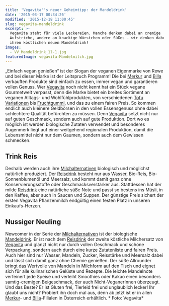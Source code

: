 ```yaml
---
title: 'Vegavita''s neuer Geheimtipp: der Mandeldrink'
date: '2015-03-17 00:34:26'
modified: '2015-12-18 11:00:45'
slug: vegavita-mandeldrink
excerpt: >-
  Vegavita steht für viele Leckereien. Manche denken dabei an cremige
  Aufstriche, andere an knackige Würstchen oder Süßes - wir denken dabei an
  ihren köstlichen neuen Mandeldrink!
images:
  - VV_Mandeldrink_1l-1.jpg
featuredImage: vegavita-Mandelmilch.jpg
---
```


„Einfach vegan genießen“ ist der Slogan der veganen Eigenmarke von Rewe und bei dieser Marke ist der Leitspruch Programm! Die bei [Merkur](https://www.merkurmarkt.at/Startseite/Startseite______/mm_HomepageNew.aspx) und [Billa](https://www.billa.at/Startseite/Startseite/dd_bi_mainpage.aspx) verkauften Produkte sind einfach zu essen, immer vegan und garantieren vollen Genuss. Wer [Vegavita](http://vegavita.at/) noch nicht kennt hat ein Stück vegane Gourmetwelt verpasst, denn die Marke bietet ein breites Sortiment an veganen Alltags- und Wohlfühlprodukten, von verschiedenen [Tofu Variationen](http://vegavita.at/unsere-produkte/tofu/) bis [Fruchtgummi](http://vegavita.at/unsere-produkte/suesses/), und das zu einem fairen Preis. So kommen endlich auch kleinere Geldbörsen in den vollen Essensgenuss ohne dabei schlechtere Qualität befürchten zu müssen. Denn [Vegavita](http://vegavita.at/) setzt nicht nur auf guten Geschmack, sondern auch auf gute Produktion. Dort wo es möglich ist werden biologische Zutaten verwendet und besonderes Augenmerk liegt auf einer weitgehend regionalen Produktion, damit die Lebensmittel nicht nur dem Gaumen, sondern auch dem Gewissen schmecken.

## Trink Reis

Deshalb werden auch ihre [Milchalternativen](http://vegavita.at/unsere-produkte/milchalternativen/) biologisch und möglichst natürlich produziert. Der [Reisdrink](http://vegavita.at/unsere-produkte/reisdrink/) besteht nur aus Wasser, Bio-Reis, Bio-Sonnenblumenöl und Meersalz, und kommt damit ganz ohne Konservierungsstoffe oder Geschmacksverstärker aus. Stattdessen hat der milde [Reisdrink](http://vegavita.at/unsere-produkte/reisdrink/) eine natürliche süße Note und passt so bestens ins Müsli, in den Kaffee, aber auch in Saucen und Suppen. Der günstige Preis sichert der ersten Vegavita Pflanzenmilch endgültig einen festen Platz in unseren Einkaufs-Herzen.

## Nussiger Neuling

Newcomer in der Serie der [Milchalternativen](http://vegavita.at/unsere-produkte/milchalternativen/) ist der biologische [Mandeldrink](http://vegavita.at/unsere-produkte/mandeldrink/). Er ist nach dem [Reisdrink](http://vegavita.at/unsere-produkte/reisdrink/) der zweite köstliche Milchersatz von [Vegavita](http://vegavita.at/) und glänzt nicht nur durch vollen Geschmack und schöne Verpackung, sondern auch durch eine kurze Zutatenliste und fairen Preis. Auch hier sind nur Wasser, Mandeln, Zucker, Reisstärke und Meersalz dabei und lässt sich damit ganz ohne Chemie genießen. Der süße Allrounder bringt das Wertvolle von Mandeln in Milchform auf den Tisch und eignet sich für alle kulinarischen Gelüste und Rezepte. Die leichte Mandelnote verfeinert jede Speise und verleiht Smoothies oder Kakao einen besonders samtig-cremigen Beigeschmack, der auch Nicht-VeganerInnen überzeugt. Und das Beste? Er ist Gluten frei, Tierleid frei und unglaublich lecker! Ihr glaubt uns nicht? Probiert ihn doch mal aus, denn ab jetzt ist er in allen [Merkur](https://www.merkurmarkt.at/Startseite/Startseite______/mm_HomepageNew.aspx)\- und [Billa](https://www.billa.at/Startseite/Startseite/dd_bi_mainpage.aspx)\-Filialen in Österreich erhältlich. <!-- Image removed (no copyright): VV_Mandeldrink_1l-1-640x1238.jpg --> \* Foto: Vegavita\*
